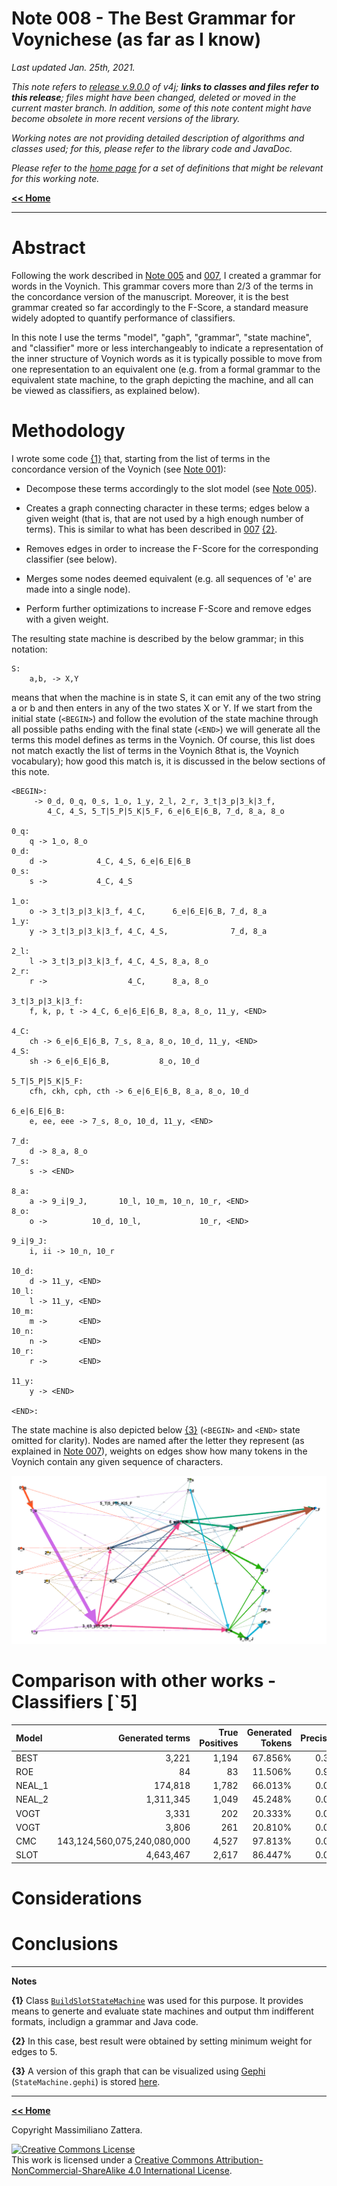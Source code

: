 # Note 008 - The Best Grammar for Voynichese (as far as I know)

_Last updated Jan. 25th, 2021._

_This note refers to [release v.9.0.0](https://github.com/mzattera/v4j/tree/v.9.0.0) of v4j;
**links to classes and files refer to this release**; files might have been changed, deleted or moved in the current master branch.
In addition, some of this note content might have become obsolete in more recent versions of the library._

_Working notes are not providing detailed description of algorithms and classes used; for this, please refer to the 
library code and JavaDoc._

_Please refer to the [home page](..) for a set of definitions that might be relevant for this working note._

[**<< Home**](..)

---


# Abstract

Following the work described in [Note 005](../005) and [007](../007), I created a grammar for words in the Voynich.
This grammar covers more than 2/3 of the terms in the concordance version of the manuscript. Moreover, it
is the best grammar created so far accordingly to the F-Score, a standard measure widely adopted to quantify performance of classifiers.

In this note I use the terms "model", "gaph", "grammar", "state machine", and "classifier" more or less interchangeably to indicate a representation of the inner structure of Voynich words
as it is typically possible to move from one representation to an equivalent one (e.g. from a formal grammar to the equivalent state machine, to the graph depicting the machine,
 and all can be viewed as classifiers, as explained below).

 
# Methodology

I wrote some code [{1}](#Note1) that, starting from the list of terms in the concordance version of the Voynich (see [Note 001](../001)):

  - Decompose these terms accordingly to the slot model (see [Note 005](../005)).
  
  - Creates a graph connecting character in these terms; edges below a given weight (that is, that are not used by a high enough number of terms).
This is similar to what has been described in [007](../007) [{2}](#Note2).

  - Removes edges in order to increase the F-Score for the corresponding classifier (see below).
  
  - Merges some nodes deemed equivalent (e.g. all sequences of 'e' are made into a single node).
  
  - Perform further optimizations to increase F-Score and remove edges with a given weight.
  
The resulting state machine is described by the below grammar; in this notation:

```
S:
	a,b, -> X,Y
```

means that when the machine is in state S, it can emit any of the two string a or b and then enters in any of the two states X or Y. If we start from the initial state (`<BEGIN>`)
and follow the evolution of the state machine through all possible paths ending with the final state (`<END>`) we will generate all the terms this model defines as terms in the Voynich.
Of course, this list does not match exactly the list of terms in the Voynich 8that is, the Voynich vocabulary); how good this match is, it is discussed in the below sections of this note.

```
<BEGIN>:
	 -> 0_d, 0_q, 0_s, 1_o, 1_y, 2_l, 2_r, 3_t|3_p|3_k|3_f,
	    4_C, 4_S, 5_T|5_P|5_K|5_F, 6_e|6_E|6_B, 7_d, 8_a, 8_o

0_q:
	q -> 1_o, 8_o
0_d:
	d ->           4_C, 4_S, 6_e|6_E|6_B
0_s:
	s ->           4_C, 4_S

1_o:
	o -> 3_t|3_p|3_k|3_f, 4_C,      6_e|6_E|6_B, 7_d, 8_a
1_y:
	y -> 3_t|3_p|3_k|3_f, 4_C, 4_S,              7_d, 8_a

2_l:
	l -> 3_t|3_p|3_k|3_f, 4_C, 4_S, 8_a, 8_o
2_r:
	r ->                  4_C,      8_a, 8_o

3_t|3_p|3_k|3_f:
	f, k, p, t -> 4_C, 6_e|6_E|6_B, 8_a, 8_o, 11_y, <END>

4_C:
	ch -> 6_e|6_E|6_B, 7_s, 8_a, 8_o, 10_d, 11_y, <END>
4_S:
	sh -> 6_e|6_E|6_B,           8_o, 10_d
	
5_T|5_P|5_K|5_F:
	cfh, ckh, cph, cth -> 6_e|6_E|6_B, 8_a, 8_o, 10_d

6_e|6_E|6_B:
	e, ee, eee -> 7_s, 8_o, 10_d, 11_y, <END>

7_d:
	d -> 8_a, 8_o
7_s:
	s -> <END>

8_a:
	a -> 9_i|9_J,       10_l, 10_m, 10_n, 10_r, <END>
8_o:
	o ->          10_d, 10_l,             10_r, <END>

9_i|9_J:
	i, ii -> 10_n, 10_r

10_d:
	d -> 11_y, <END>
10_l:
	l -> 11_y, <END>
10_m:
	m ->       <END>
10_n:
	n ->       <END>
10_r:
	r ->       <END>

11_y:
	y -> <END>

<END>:
```

The state machine is also depicted below [{3}](#Note3) (`<BEGIN>` and `<END>` state omitted for clarity).
Nodes are named after the letter they represent (as explained in [Note 007](../007)), weights on edges show how many tokens in the Voynich contain any given sequence of characters.

![State Machine](images/Graph.PNG)


# Comparison with other works - Classifiers [`5]

| Model 	| Generated terms 	| True Positives 	| Generated Tokens 	| Precision 	| Recall 	| F-Score |
| :--- 	| ---: 	| ---: 	| ---: 	| ---: 	| ---: 	| ---: |
| BEST 	| 3,221	| 1,194	| 67.856%	| 0.371	| 0.232	| 0.286 |
| ROE 	| 84	| 83	| 11.506%	| 0.988	| 0.016	| 0.032 |
| NEAL_1 	| 174,818	| 1,782	| 66.013%	| 0.010	| 0.347	| 0.020 |
| NEAL_2 	| 1,311,345	| 1,049	| 45.248%	| 0.001	| 0.204	| 0.002 |
| VOGT 	| 3,331	| 202	| 20.333%	| 0.061	| 0.090	| 0.073 |
| VOGT 	| 3,806	| 261	| 20.810%	| 0.069	| 0.051	| 0.058 |
| CMC 	| 143,124,560,075,240,080,000	| 4,527	| 97.813%	| 0.000	| 0.881	| 0.000 |
| SLOT 	| 4,643,467	| 2,617	| 86.447%	| 0.001	| 0.509	| 0.001 |

# Considerations


# Conclusions



[^5]: Class ... has been used for this.
	
---

**Notes**

<a id="Note1">**{1}**</a> Class [`BuildSlotStateMachine`](https://github.com/mzattera/v4j/blob/v.9.0.0/eclipse/io.github.mzattera.v4j-apps/src/main/java/io/github/mzattera/v4j/applications/slot/BuildSlotStateMachine.java) was used for
this purpose. It provides means to generte and evaluate state machines and output thm indifferent formats, includign a grammar and Java code.

<a id="Note2">**{2}**</a> In this case, best result were obtained by setting minimum weight for edges to 5.

<a id="Note3">**{3}**</a> A version of this graph that can be visualized using [Gephi](https://gephi.org/) (`StateMachine.gephi`) is stored [here](https://github.com/mzattera/v4j/tree/master/resources/analysis/slots).

---

[**<< Home**](..)

Copyright Massimiliano Zattera.

<a rel="license" href="http://creativecommons.org/licenses/by-nc-sa/4.0/"><img alt="Creative Commons License" style="border-width:0" src="https://i.creativecommons.org/l/by-nc-sa/4.0/88x31.png" /></a><br />This work is licensed under a <a rel="license" href="http://creativecommons.org/licenses/by-nc-sa/4.0/">Creative Commons Attribution-NonCommercial-ShareAlike 4.0 International License</a>.
